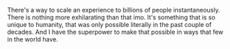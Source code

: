 There's a way to scale an experience to billions of people instantaneously. There is nothing more exhilarating than that imo. It's something that is so unique to humanity, that was only possible literally in the past couple of decades. And I have the superpower to make that possible in ways that few in the world have.

